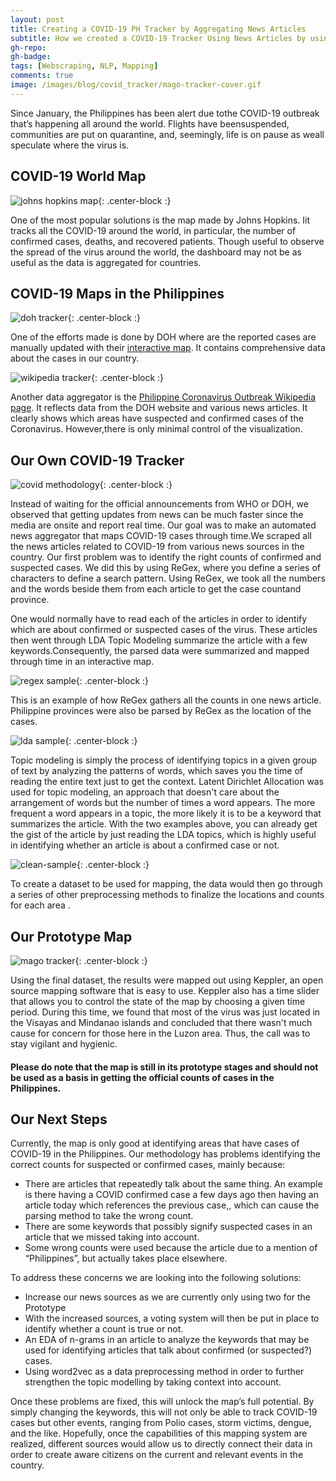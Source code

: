 ```yaml
---
layout: post
title: Creating a COVID-19 PH Tracker by Aggregating News Articles
subtitle: How we created a COVID-19 Tracker Using News Articles by using webscraping and NLP
gh-repo:
gh-badge:
tags: [Webscraping, NLP, Mapping]
comments: true
image: /images/blog/covid_tracker/mago-tracker-cover.gif
---
```


Since January, the Philippines has been alert due tothe COVID-19 outbreak that’s happening all around the world. Flights have beensuspended, communities are put on quarantine, and, seemingly, life is on pause as weall speculate where the virus is.

## COVID-19 World Map

![johns hopkins map](https://external-preview.redd.it/6rSm9gRiWrR2NhxlCbrt9JuKN9NcxfgDUtLBr01JUBc.jpg?auto=webp&s=5dc516ed30373d8690a30e04a97e9d9922b66a49){: .center-block :}

One of the most popular solutions is the map made by Johns Hopkins. Iit tracks all the COVID-19 around the world, in particular, the number of confirmed cases, deaths, and recovered patients. Though useful to observe the spread of the virus around the world, the dashboard may not be as useful as the data is aggregated for countries.

## COVID-19 Maps in the Philippines

![doh tracker](/images/blog/covid_tracker/doh-tracker.PNG){: .center-block :}

One of the efforts made is done by DOH where are the reported cases are manually updated with their [interactive map](https://ncovtracker.doh.gov.ph/). It contains comprehensive data about the cases in our country.

![wikipedia tracker](/images/blog/covid_tracker/wiki-tracker.PNG){: .center-block :}

Another data aggregator is  the [Philippine Coronavirus Outbreak Wikipedia page](https://en.wikipedia.org/wiki/2020_coronavirus_pandemic_in_the_Philippines). It reflects data from the DOH website and various news articles. It clearly shows which areas have suspected and confirmed cases of the Coronavirus. However,there is only minimal control of the visualization.

## Our Own COVID-19 Tracker

![covid methodology](/images/blog/covid_tracker/methodology.PNG){: .center-block :}

Instead of waiting for the official announcements from WHO or DOH, we observed that getting updates from news can be much faster since the media are onsite and report real time. Our goal was to make an automated news aggregator that maps COVID-19 cases through time.We scraped all the news articles related to COVID-19 from various news sources in the country. Our first problem was to identify the right counts of confirmed and suspected cases. We did this by using ReGex, where you define a series of characters to define a search pattern. Using ReGex, we took all the numbers and the words beside them from each article to get the case countand province.

One would normally  have to read each of the articles in order to identify which are about confirmed or suspected cases of the virus. These articles then went through LDA Topic Modeling summarize the article with a few keywords.Consequently, the parsed data were summarized and mapped through time in an interactive map.

![regex sample](/images/blog/covid_tracker/regex-sample.PNG){: .center-block :}

This is an example of how ReGex gathers all the counts in one news article. Philippine provinces were also be parsed by ReGex as the location of the cases.

![lda sample](/images/blog/covid_tracker/lda-sample.PNG){: .center-block :}

Topic modeling is simply the process of identifying topics in a given group of text by analyzing the patterns of words, which saves you the time of reading the entire text just to get the context. Latent Dirichlet Allocation was used for topic modeling, an approach that doesn't care about the arrangement of words but the number  of times a word appears. The more frequent a word appears in a topic, the more likely it is to be a keyword that summarizes the article. With the two examples above, you can already get the gist of the article by just reading the LDA topics, which is highly useful in identifying whether an article is about a confirmed case or not.

![clean-sample](/images/blog/covid_tracker/clean-sample.PNG){: .center-block :}

To create a dataset to be used for mapping, the data would then go through a series of other preprocessing methods to finalize the locations and counts for each area .

## Our Prototype Map

![mago tracker](/images/blog/covid_tracker/mago-tracker.gif){: .center-block :}

Using the final dataset, the results were mapped out using Keppler, an open source mapping software that is easy to use. Keppler also has a time slider that allows you to control the state of the map by choosing a given time period. During this time, we found that most of the virus was just located in the Visayas and Mindanao islands and concluded that there wasn't much cause for concern for those here in the Luzon area. Thus, the call was to stay vigilant and hygienic.

#### Please do note that the map is still in its prototype stages and should not be used as a basis in getting the official counts of cases in the Philippines.

## Our Next Steps

Currently, the map is only good at identifying areas that have cases of COVID-19 in the Philippines. Our methodology has problems identifying the correct counts for suspected or confirmed cases, mainly because:
- There are articles that repeatedly talk about the same thing. An example is there having a COVID confirmed case a few days ago then having an article today which references the previous case,, which can cause the parsing method to take the wrong count.
- There are some keywords that possibly signify suspected cases in an article that we missed taking into account.
- Some wrong counts were used because the article due to a mention of “Philippines”, but actually takes place elsewhere.

To address these concerns we are looking into the following solutions:

- Increase our news sources as we are currently only using two for the Prototype
- With the increased sources, a voting system will then be put in place to identify whether a count is true or not.
- An EDA of n-grams in an article to analyze the keywords that may be used for identifying articles that talk about confirmed (or suspected?) cases.
- Using word2vec as a data preprocessing method in order to further strengthen the topic modelling by taking context into account.

Once these problems are fixed, this will unlock the map’s full potential. By simply changing the keywords, this will not only be able to track COVID-19 cases but other events, ranging from Polio cases, storm victims, dengue, and the like. Hopefully, once the capabilities of this mapping system are realized, different sources would allow us to directly connect their data in order to create aware citizens on the current and relevant events in the country.
